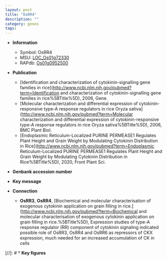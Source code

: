 ```yaml
---
layout: post
title: "OsRR4"
description: ""
category: genes
tags: 
---
```


* **Information**  
    + Symbol: OsRR4  
    + MSU: [LOC_Os01g72330](http://rice.uga.edu/cgi-bin/ORF_infopage.cgi?orf=LOC_Os01g72330)  
    + RAPdb: [Os01g0952500](http://rapdb.dna.affrc.go.jp/viewer/gbrowse_details/irgsp1?name=Os01g0952500)  

* **Publication**  
    + [Identification and characterization of cytokinin-signalling gene families in rice](http://www.ncbi.nlm.nih.gov/pubmed?term=Identification and characterization of cytokinin-signalling gene families in rice%5BTitle%5D), 2006, Gene.
    + [Molecular characterization and differential expression of cytokinin-responsive type-A response regulators in rice Oryza sativa](http://www.ncbi.nlm.nih.gov/pubmed?term=Molecular characterization and differential expression of cytokinin-responsive type-A response regulators in rice Oryza sativa%5BTitle%5D), 2006, BMC Plant Biol.
    + [Endoplasmic Reticulum-Localized PURINE PERMEASE1 Regulates Plant Height and Grain Weight by Modulating Cytokinin Distribution in Rice](http://www.ncbi.nlm.nih.gov/pubmed?term=Endoplasmic Reticulum-Localized PURINE PERMEASE1 Regulates Plant Height and Grain Weight by Modulating Cytokinin Distribution in Rice%5BTitle%5D), 2020, Front Plant Sci.

* **Genbank accession number**  

* **Key message**  

* **Connection**  
    + __OsRR3__, __OsRR4__, [Biochemical and molecular characterisation of exogenous cytokinin application on grain filling in rice.](http://www.ncbi.nlm.nih.gov/pubmed?term=Biochemical and molecular characterisation of exogenous cytokinin application on grain filling in rice.%5BTitle%5D),  Expression studies of type-A response regulator (RR) component of cytokinin signaling indicated possible role of OsRR3, OsRR4 and OsRR6 as repressors of CKX expression, much needed for an increased accumulation of CK in cells

[//]: # * **Key figures**  


